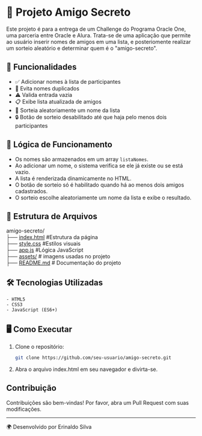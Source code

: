 # 🎁 Projeto Amigo Secreto
Este projeto é para a entrega de um Challenge do Programa Oracle One, uma parceria entre Oracle e Alura.
Trata-se de uma aplicação que permite ao usuário inserir nomes de amigos em uma lista, e posteriomente realizar um sorteio aleatório e determinar quem é o "amigo-secreto".

## 🚀 Funcionalidades
- ✅ Adicionar nomes à lista de participantes  
- 🚫 Evita nomes duplicados  
- ⚠️ Valida entrada vazia  
- 📋 Exibe lista atualizada de amigos  
- 🎲 Sorteia aleatoriamente um nome da lista  
- 🔒 Botão de sorteio desabilitado até que haja pelo menos dois participantes  

## 🧠 Lógica de Funcionamento
- Os nomes são armazenados em um array `listaNomes`.  
- Ao adicionar um nome, o sistema verifica se ele já existe ou se está vazio.  
- A lista é renderizada dinamicamente no HTML.  
- O botão de sorteio só é habilitado quando há ao menos dois amigos cadastrados.
- O sorteio escolhe aleatoriamente um nome da lista e exibe o resultado.  

## 📁 Estrutura de Arquivos
amigo-secreto/  
├── [index.html](./index.html)  #Estrutura da página  
├── [style.css](./style.css) #Estilos visuais  
├── [app.js](./app.js)       #Lógica JavaScript  
├── [assets/](./assets/)     # imagens usadas no projeto  
├── [README.md](./README.md) # Documentação do projeto  


## 🛠️ Tecnologias Utilizadas
    - HTML5
    - CSS3
    - JavaScript (ES6+)  

## 🖥️ Como Executar
1. Clone o repositório:
   ```bash
   git clone https://github.com/seu-usuario/amigo-secreto.git

2. Abra o arquivo index.html em seu navegador e divirta-se.



## Contribuição
Contribuições são bem-vindas! Por favor, abra um Pull Request com suas modificações.


---
🌍 Desenvolvido por Erinaldo Silva